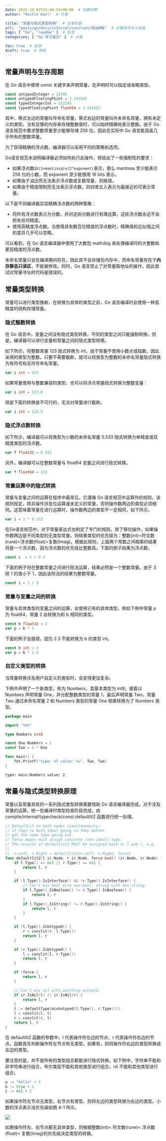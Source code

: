 ```yaml
---
date: 2022-10-02T15:48:54+08:00  # 创建日期
author: "Rustle Karl"  # 作者

title: "常量与隐式类型转换"  # 文章标题
url:  "posts/go/docs/internal/constant/README"  # 设置网页永久链接
tags: [ "Go", "readme" ]  # 标签
categories: [ "Go 学习笔记" ]  # 分类

toc: true  # 目录
draft: true  # 草稿
---
```


## 常量声明与生存周期

在 Go 语言中使用 const 关键字来声明常量，在声明时可以指定或省略类型。

```go
const untypedInteger = 12345
const untypedFloatingPoint = 3.141592
const typedIntegerInt = 112345
const typedFloatingPoint float64 = 3.141592
```

其中，等式左边的常量叫作命名常量，等式右边的常量叫作未命名常量，拥有未定义的类型。当有足够的内存来存储整数值时，可以始终精确地表示整数。由于 Go 语言规范中要求整数常量至少能够存储 256 位，因此在实际中 Go 语言能涵盖几乎所有的整数常量。

为了获得精确的浮点数，编译器可以采用不同的策略和选项。

Go语言规范未说明编译器必须如何执行此操作，但给出了一些强制性的要求：

- 如果浮点数以`(1+mantissa)x(2^exponent)`表示，那么 mantissa 至少能表示 256 位的小数，而 exponent 至少能够用 16 bits 表示。
- 如果由于溢出而无法表示浮点数或复数常量，则报错。
- 如果由于精度限制而无法表示浮点数，则四舍五入表示为最接近的可表示常量。

以下是不同编译器实现精确浮点数的两种策略：

- 将所有浮点数表示为分数，并对这些分数进行有理运算。这些浮点数永远不会损失任何精度。
- 使用高精度浮点数。当使用具有数百位精度的浮点数时，精确值和近似值之间的差异几乎可以忽略。

可以看到，在 Go 语言编译器中使用了大数包 math/big 来处理编译时的大整数和更高精度的浮点数。

未命名常量只会在编译期间存在，因此其不会存储在内存中，而命名常量存在于**内存静态只读区**，不能被修改。同时，Go 语言禁止了对常量取地址的操作，因此尝试对常量寻址的代码是错误的。

## 常量类型转换

常量可以进行类型推断，在转换为具体的类型之前，Go 语言编译时会使用一种高精度的结构存储常量。

### 隐式整数转换

在 Go 语言中，变量之间没有隐式类型转换，不同的类型之间只能强制转换。但是，编译器可以进行变量和常量之间的隐式类型转换。

如下所示，将整数常量 123 隐式转换为 int。由于常量不使用小数点或指数，因此采用的类型为整数。只要不需要截断，就可以将类型为整数的未命名常量隐式转换为有符号和无符号命名常量。

```go
var i int = 123
```

如果常量使用与整数兼容的类型，也可以将浮点常量隐式转换为整数变量：

```go
var i int = 123.0
```

但是下面的转换是不可行的，无法对常量进行截断。

```go
var i int = 123.5
```

### 隐式浮点数转换

如下所示，编译器可以将类型为小数的未命名常量 0.333 隐式转换为单精度或双精度类型的浮点数。

```go
var f float32 = 0.333
```

另外，编译器可以在整数常量与 float64 变量之间进行隐式转换。

```go
var f float64 = 123
```

### 常量运算中的隐式转换

常量与变量之间的运算在程序中最常见，它遵循 Go 语言规范中运算符的规则。该规则规定，除非操作涉及位运算或未定义的常量，否则操作数两边的类型必须相同。这意味着常量在进行运算时，操作数两边的类型不一定相同，如下所示。

```go
var i = 3 * 0.333
```

在Go语言规范中，对于常量表达式也制定了专门的规则。除了移位操作，如果操作数两边是不同类型的无类型常量，则结果类型的优先级为：整数(int)<符文数(rune)<浮点数(float)<复数(Imag)。根据此规则，上面两个常数之间相乘的结果将是一个浮点数，因为浮点数的优先级比整数高。下面的例子结果为浮点数。

```go
const i  = 1 / 0.3
```

下面的例子将在整数常量之间进行除法运算，结果必然是一个整数常量。由于 3 除 1 的值小于 1，因此该除法的结果为整数常量。

```go
const i = 1 / 3
```

### 常量与变量之间的转换

常量与具体类型的变量之间的运算，会使用已有的具体类型。例如下例中常量 p 为 float64，常量 2 会转换为和 b 相同的类型。

```go
const b float32 = 3
var p = b * 1
```

下面的例子会报错，因为 2.3 不能转换为 b 的类型 int。

```go
const b int = 3
var p = b * 2.3
```

### 自定义类型的转换

当常量转换涉及用户自定义的类型时，会变得更加复杂。

下例中声明了一个新类型，称为 Numbers，其基本类型为 int8。接着以 Numbers 声明常量 One，并分配整数类型的常量 1。最后声明常量 Two，常量 Two 通过未命名常量 2 和 Numbers 类型的常量 One 相乘转换为了 Numbers 类型。

```go
package main

import "fmt"

type Numbers int8

const One Numbers = 1
const Two = 2 * One

func main() {
	fmt.Printf("type: %T value: %v", Two, Two)
}
```

```
type: main.Numbers value: 2
```

## 常量与隐式类型转换原理

常量以及常量具有的一系列隐式类型转换需要借助 Go 语言编译器完成。对于涉及常量的运算，统一在编译时类型检查阶段完成，由 compile/internal/typecheck/const.defaultlit2 函数进行统一处理。

```go
// DefaultLit on both nodes simultaneously;
// if they're both ideal going in they better
// get the same type going out.
// force means must assign concrete (non-ideal) type.
// The results of defaultlit2 MUST be assigned back to l and r, e.g.
//
//	n.Left, n.Right = defaultlit2(n.Left, n.Right, force)
func defaultlit2(l ir.Node, r ir.Node, force bool) (ir.Node, ir.Node) {
	if l.Type() == nil || r.Type() == nil {
		return l, r
	}

	if !l.Type().IsInterface() && !r.Type().IsInterface() {
		// Can't mix bool with non-bool, string with non-string.
		if l.Type().IsBoolean() != r.Type().IsBoolean() {
			return l, r
		}
		if l.Type().IsString() != r.Type().IsString() {
			return l, r
		}
	}

	if !l.Type().IsUntyped() {
		r = convlit(r, l.Type())
		return l, r
	}

	if !r.Type().IsUntyped() {
		l = convlit(l, r.Type())
		return l, r
	}

	if !force {
		return l, r
	}

	// Can't mix nil with anything untyped.
	if ir.IsNil(l) || ir.IsNil(r) {
		return l, r
	}
	t := defaultType(mixUntyped(l.Type(), r.Type()))
	l = convlit(l, t)
	r = convlit(r, t)
	return l, r
}
```

在 defaultlit2 函数的参数中，l 代表操作符左边的节点，r 代表操作符右边的节点。函数首先判断操作符左节点有无类型，如果有，则将操作符右边的类型转换成左边的类型。

要注意的是，并不是所有的类型组合都能进行隐式转换。如下例中，字符串不能和非字符串进行组合，布尔类型不能和其他类型进行组合，nil 不能和其他类型进行组合。

```go
a := "hello" + 1
b := true + 1
c := nil + 1
```

如果操作符左节点无类型，右节点有类型，则将左边的类型转换为右边的类型。小数的浮点表示法优先级如图 4-1 所示。

![](../../../assets/images/docs/internal/constant/README/图4-1%20小数的浮点表示法优先级.png)

如果操作符左、右节点都无具体类型，则根据整数(int)< 符文数(rune)< 浮点数(float)< 复数(Imag)的优先级决定类型的转换。

```go

```
